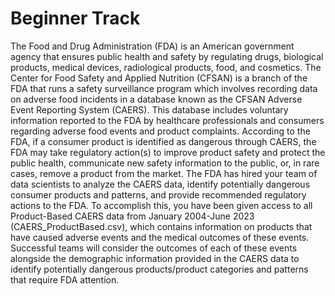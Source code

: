 # Beginner Track
The Food and Drug Administration (FDA) is an American government agency that ensures public health and safety by regulating drugs, biological products, medical devices, radiological products, food, and cosmetics. The Center for Food Safety and Applied Nutrition (CFSAN) is a branch of the FDA that runs a safety surveillance program which involves recording data on adverse food incidents in a database known as the CFSAN Adverse Event Reporting System (CAERS). This database includes voluntary information reported to the FDA by healthcare professionals and consumers regarding adverse food events and product complaints. According to the FDA, if a consumer product is identified as dangerous through CAERS, the FDA may take regulatory action(s) to improve product safety and protect the public health, communicate new safety information to the public, or, in rare cases, remove a product from the market.
	The FDA has hired your team of data scientists to analyze the CAERS data, identify potentially dangerous consumer products and patterns, and provide recommended regulatory actions to the FDA. To accomplish this, you have been given access to all Product-Based CAERS data from January 2004-June 2023 (CAERS_ProductBased.csv), which contains information on products that have caused adverse events and the medical outcomes of these events. Successful teams will consider the outcomes of each of these events alongside the demographic information provided in the CAERS data to identify potentially dangerous products/product categories and patterns that require FDA attention.
